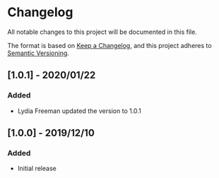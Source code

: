 # Changelog

All notable changes to this project will be documented in this file.

The format is based on [Keep a Changelog](https://keepachangelog.com/en/1.0.0/),
and this project adheres to [Semantic Versioning](https://semver.org/spec/v2.0.0.html).

## [1.0.1] - 2020/01/22

### Added

- Lydia Freeman updated the version to 1.0.1

## [1.0.0] - 2019/12/10

### Added

- Initial release